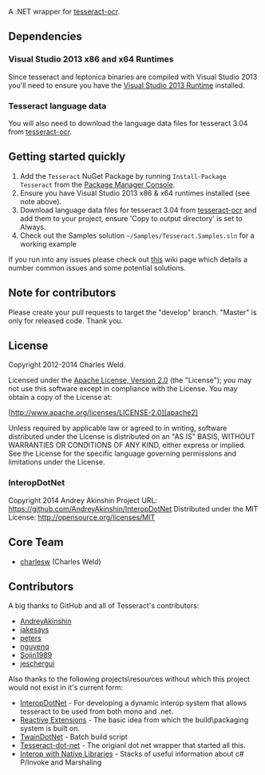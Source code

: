 A .NET wrapper for [tesseract-ocr].

## Dependencies

### Visual Studio 2013 x86 and x64 Runtimes 

Since tesseract and leptonica binaries are compiled with Visual Studio 2013 you'll need to ensure you have the 
[Visual Studio 2013 Runtime](vs-runtime) installed.

### Tesseract language data

You will also need to download the language data files for tesseract 3.04 from [tesseract-ocr].

## Getting started quickly

1. Add the ``Tesseract`` NuGet Package by running ``Install-Package Tesseract`` from the [Package Manager Console](http://docs.nuget.org/docs/start-here/using-the-package-manager-console).
2. Ensure you have Visual Studio 2013 x86 & x64 runtimes installed (see note above).
3. Download language data files for tesseract 3.04 from [tesseract-ocr] and add them to your project, 
   ensure 'Copy to output directory' is set to Always.
4. Check out the Samples solution ``~/Samples/Tesseract.Samples.sln`` for a working example

If you run into any issues please check out [this](https://github.com/charlesw/tesseract/wiki/Errors) wiki page which details a number common issues and some potential solutions.

## Note for contributors

Please create your pull requests to target the "develop" branch. "Master" is only for released code. Thank you.

## License

Copyright 2012-2014 Charles Weld.

Licensed under the [Apache License, Version 2.0][apache2] (the "License"); you
may not use this software except in compliance with the License. You may obtain
a copy of the License at:

[http://www.apache.org/licenses/LICENSE-2.0][apache2]

Unless required by applicable law or agreed to in writing, software distributed
under the License is distributed on an "AS IS" BASIS, WITHOUT WARRANTIES OR
CONDITIONS OF ANY KIND, either express or implied. See the License for the
specific language governing permissions and limitations under the License.

### InteropDotNet

Copyright 2014 Andrey Akinshin
Project URL: https://github.com/AndreyAkinshin/InteropDotNet
 Distributed under the MIT License: http://opensource.org/licenses/MIT

## Core Team

* [charlesw](https://github.com/charlesw) (Charles Weld)

## Contributors

A big thanks to GitHub and all of Tesseract's contributors:

* [AndreyAkinshin](https://github.com/AndreyAkinshin)
* [jakesays](https://github.com/jakesays)
* [peters](https://github.com/peters)
* [nguyenq](https://github.com/nguyenq)
* [Sojin1989](https://github.com/Sojin1989)
* [jeschergui](https://github.com/jeschergui)

Also thanks to the following projects\resources without which this project would not exist in it's current form:

* [InteropDotNet](https://github.com/AndreyAkinshin/InteropDotNet) - For developing a dynamic interop system that allows tesseract to be used from both mono and .net.
* [Reactive Extensions](http://rx.codeplex.com/) - The basic idea from which the build\packaging system is built on.
* [TwainDotNet](https://github.com/tmyroadctfig/twaindotnet) - Batch build script
* [Tesseract-dot-net](https://code.google.com/p/tesseractdotnet) - The origianl dot net wrapper that started all this.
* [Interop with Native Libraries](http://www.mono-project.com/Interop_with_Native_Libraries) - Stacks of useful information about c# P/Invoke and Marshaling

[apache2]: http://www.apache.org/licenses/LICENSE-2.0
[tesseract-ocr]: https://github.com/tesseract-ocr/tesseract
[vs-runtime]:https://www.microsoft.com/en-au/download/details.aspx?id=40784
